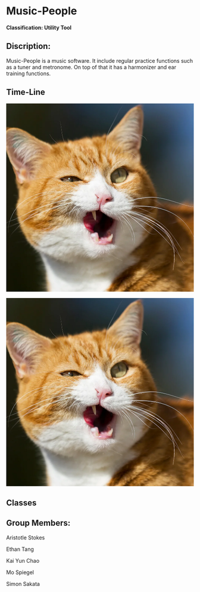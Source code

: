 # Music-People

**Classification: Utility Tool**

## Discription:
Music-People is a music software. It include regular practice functions such as a tuner and metronome. On top of that it has a harmonizer and ear training functions.

## Time-Line

![Mock UI](https://github.com/Kai535813/Music-People/blob/main/Images/2AE14CDD-1265-470C-9B15F49024186C10_source.jpg.webp?raw=true)

![Diagram](https://github.com/Kai535813/Music-People/blob/main/Images/2AE14CDD-1265-470C-9B15F49024186C10_source.jpg.webp?raw=true)

## Classes

## Group Members:

Aristotle Stokes

Ethan Tang

Kai Yun Chao

Mo Spiegel

Simon Sakata
